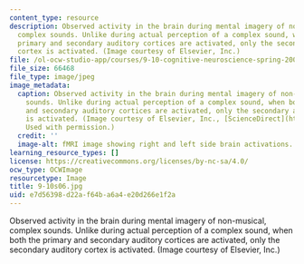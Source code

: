 ```yaml
---
content_type: resource
description: Observed activity in the brain during mental imagery of non-musical,
  complex sounds. Unlike during actual perception of a complex sound, when both the
  primary and secondary auditory cortices are activated, only the secondary auditory
  cortex is activated. (Image courtesy of Elsevier, Inc.)
file: /ol-ocw-studio-app/courses/9-10-cognitive-neuroscience-spring-2006/e7d56398d22af64ba6a4e20d266e1f2a_9-10s06.jpg
file_size: 66468
file_type: image/jpeg
image_metadata:
  caption: Observed activity in the brain during mental imagery of non-musical, complex
    sounds. Unlike during actual perception of a complex sound, when both the primary
    and secondary auditory cortices are activated, only the secondary auditory cortex
    is activated. (Image courtesy of Elsevier, Inc., [ScienceDirect](http://www.sciencedirect.com/).
    Used with permission.)
  credit: ''
  image-alt: fMRI image showing right and left side brain activations.
learning_resource_types: []
license: https://creativecommons.org/licenses/by-nc-sa/4.0/
ocw_type: OCWImage
resourcetype: Image
title: 9-10s06.jpg
uid: e7d56398-d22a-f64b-a6a4-e20d266e1f2a
---
```

Observed activity in the brain during mental imagery of non-musical, complex sounds. Unlike during actual perception of a complex sound, when both the primary and secondary auditory cortices are activated, only the secondary auditory cortex is activated. (Image courtesy of Elsevier, Inc.)